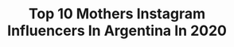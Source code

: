 ---
title: Top 10 Mothers Instagram Influencers In Argentina In 2020
description: >-
  Find top mothers Instagram influencers in Argentina in 2020. Most popular hashtags: #look #ootd #fashion #cute.
platform: Instagram
profiles:
  - username: "sofifernandez2"
    fullname: >-
      Sofi Fernandez
    location: "Argentina"
    followers: 45386
    engagement: 2113
    commentsToLikes: 0.006803
    id: ck6030u26kdtl0i14kkcxm3ew
    verified: false
    hashtags: ""
  - username: "nicolas_strack"
    fullname: >-
      Nicolás
    location: "Argentina"
    followers: 16384
    engagement: 1561
    commentsToLikes: 0.008888
    id: ck0ucnx8vh9dr0i19oxtyolpw
    verified: false
    hashtags: "#aztrek, #soloenjaguar"
  - username: "cristinafaguas"
    fullname: >-
      Cristina Faguás
    location: "Argentina"
    followers: 2379
    engagement: 1985
    commentsToLikes: 0.084309
    id: ck15pxvta06dg0i19bvuaoxdq
    verified: false
    hashtags: "#canalsur, #bornos, #magia, #ganasdemar"
  - username: "vazquez.camila2"
    fullname: >-
      Camila Vazquez
    location: "Argentina"
    followers: 2242
    engagement: 1255
    commentsToLikes: 0.050373
    id: ck55lmsen1xra0i116558yzoq
    verified: false
    hashtags: ""
  - username: "alofashionn"
    fullname: >-
      ☆ ASESORA DE IMAGEN ☆
    location: "Argentina"
    followers: 30174
    engagement: 190
    commentsToLikes: 0.070788
    id: ck6tye7mi37te0j71ewp9h9et
    verified: false
    hashtags: "#cute, #playa, #pregnancyphotography, #familyblogger"
  - username: "irocorona"
    fullname: >-
      💎Iro 🇩🇴 📺
    location: "Argentina"
    followers: 218768
    engagement: 143
    commentsToLikes: 0.042685
    id: ck5zza0obbcwt0i14n2tyubbx
    verified: false
    hashtags: "#qtvshow, #giveaway, #lapara, #repost"
  - username: "undiagris"
    fullname: >-
      Marta Garrido
    location: "Argentina"
    followers: 25658
    engagement: 1034
    commentsToLikes: 0.010480
    id: ck15syfqkffyn0i19logiql4l
    verified: false
    hashtags: "#dramaking, #fantasticathome"
  - username: "soficantilo"
    fullname: >-
      Sofi Cantilo
    location: "Argentina"
    followers: 16874
    engagement: 168
    commentsToLikes: 0.106684
    id: ck8t06o5pqzcs0j78i2evz70l
    verified: false
    hashtags: ""
  - username: "bb____g"
    fullname: >-
      G I N A 🦂
    location: "Argentina"
    followers: 21662
    engagement: 218
    commentsToLikes: 0.027008
    id: ck13746a29osi0i19aw7igvme
    verified: false
    hashtags: "#photography, #brunette, #sunset, #lingerie"
  - username: "dallysferreira"
    fullname: >-
      Dallys Ferreira
    location: "Argentina"
    followers: 457438
    engagement: 186
    commentsToLikes: 0.020566
    id: ck15r9sai6v1s0i199nu4qu02
    verified: true
    hashtags: "#showroom, #quedateencasa, #cuarentena, #itbaby"
---